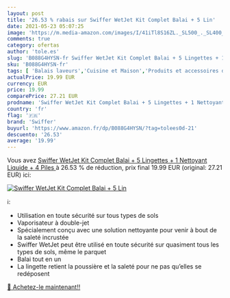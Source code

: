 ```yaml
---
layout: post
title: '26.53 % rabais sur Swiffer WetJet Kit Complet Balai + 5 Lin'
date: 2021-05-23 05:07:25
image: 'https://m.media-amazon.com/images/I/41iTl8S16ZL._SL500_._SL400_.jpg'
comments: true
category: ofertas
author: 'tole.es'
slug: 'B088G4HYSN-fr Swiffer WetJet Kit Complet Balai + 5 Lingettes + 1...'
sku: 'B088G4HYSN-fr'
tags: [ 'Balais laveurs','Cuisine et Maison','Produits et accessoires de nettoyage','swiffer', ]
actualPrice: 19.99 EUR
currency: EUR
price: 19.99
comparePrice: 27.21 EUR
prodname: 'Swiffer WetJet Kit Complet Balai + 5 Lingettes + 1 Nettoyant Liquide + 4 Piles '
country: 'fr'
flag: '🇫🇷'
brand: 'Swiffer'
buyurl: 'https://www.amazon.fr/dp/B088G4HYSN/?tag=tolees0d-21'
descuento: '26.53'
average: '19.99'
---
```


Vous avez [Swiffer WetJet Kit Complet Balai + 5 Lingettes + 1 Nettoyant Liquide + 4 Piles ](https://www.amazon.fr/dp/B088G4HYSN/?tag=tolees0d-21)  à  26.53 % de réduction, prix final  19.99 EUR (original: 27.21 EUR) ici:

[![Swiffer WetJet Kit Complet Balai + 5 Lin](https://m.media-amazon.com/images/I/41iTl8S16ZL._SL500_._SL400_.jpg)](https://www.amazon.fr/dp/B088G4HYSN/?tag=tolees0d-21)

ℹ️:

- Utilisation en toute sécurité sur tous types de sols
- Vaporisateur à double-jet
- Spécialement conçu avec une solution nettoyante pour venir à bout de la saleté incrustée
- Swiffer WetJet peut être utilisé en toute sécurité sur quasiment tous les types de sols, même le parquet
- Balai tout en un
- La lingette retient la poussière et la saleté pour ne pas qu’elles se redéposent

[🛒 Achetez-le maintenant!!](https://www.amazon.fr/dp/B088G4HYSN/?tag=tolees0d-21)
